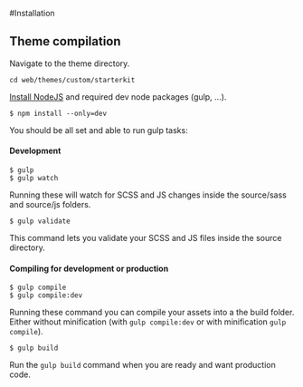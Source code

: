 #Installation

## Theme compilation

Navigate to the theme directory.
```
cd web/themes/custom/starterkit
```

[Install NodeJS](https://nodejs.org/en/download/) and required dev node packages (gulp, ...).
```
$ npm install --only=dev
```

You should be all set and able to run gulp tasks:

#### Development
```
$ gulp
$ gulp watch
```
Running these will watch for SCSS and JS changes inside the source/sass and source/js folders.

```
$ gulp validate
```
This command lets you validate your SCSS and JS files inside the source directory.

#### Compiling for development or production
```
$ gulp compile
$ gulp compile:dev
```
Running these command you can compile your assets into a the build folder. Either without minification (with `gulp compile:dev` or with minification `gulp compile`).


```
$ gulp build
```
Run the `gulp build` command when you are ready and want production code.
